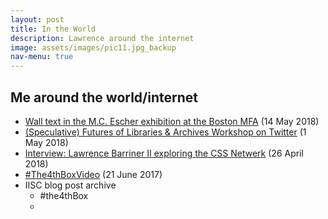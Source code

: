 ```yaml
---
layout: post
title: In the World
description: Lawrence around the internet
image: assets/images/pic11.jpg_backup
nav-menu: true
---
```


## Me around the world/internet

* [Wall text in the M.C. Escher exhibition at the Boston MFA](https://www.instagram.com/p/BixhjbGnU6H/?taken-by=lqb2) (14 May 2018)
* [(Speculative) Futures of Libraries & Archives Workshop on Twitter](https://twitter.com/sofiayleung/status/988883562597441537) (1 May 2018)
* [Interview: Lawrence Barriner II exploring the CSS Netwerk](https://www.storybasedstrategy.org/blog-full/2018/4/26/interview-lawrence-barriner-ii-exploring-the-css-netwerk) (26 April 2018)
* [#The4thBoxVideo](https://www.youtube.com/watch?v=5amBkni2TyY) (21 June 2017)
* IISC blog post archive
    - #the4thBox
    - 
